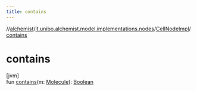 ```yaml
---
title: contains
---
```

//[alchemist](../../../index.html)/[it.unibo.alchemist.model.implementations.nodes](../index.html)/[CellNodeImpl](index.html)/[contains](contains.html)



# contains



[jvm]\
fun [contains](contains.html)(m: [Molecule](../../it.unibo.alchemist.model.interfaces/-molecule/index.html)): [Boolean](https://kotlinlang.org/api/latest/jvm/stdlib/kotlin/-boolean/index.html)




